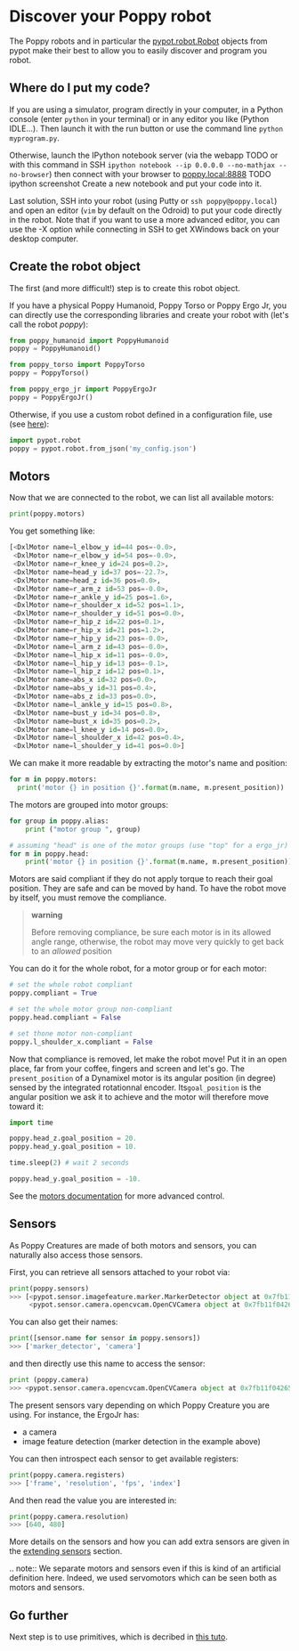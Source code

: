 # Discover your Poppy robot

The Poppy robots and in particular the [pypot.robot.Robot](../pypot/doc/pypot.robot.html#pypot.robot.robot.Robot) objects from pypot make their best to allow you to easily discover and program
you robot.

## Where do I put my code?

If you are using a simulator, program directly in your computer, in a
Python console (enter `python` in your terminal) or in any editor you
like (Python IDLE...). Then launch it with the run button or use the
command line `python myprogram.py`.

Otherwise, launch the IPython notebook server (via the webapp TODO or
with this command in SSH
`ipython notebook --ip 0.0.0.0 --no-mathjax --no-browser`) then connect
with your browser to [poppy.local:8888](http://poppy.local:8888) TODO
ipython screenshot Create a new notebook and put your code into it.

Last solution, SSH into your robot (using Putty or
`ssh poppy@poppy.local`) and open an editor (`vim` by default on the
Odroid) to put your code directly in the robot. Note that if you want to
use a more advanced editor, you can use the -X option while connecting
in SSH to get XWindows back on your desktop computer.

## Create the robot object

The first (and more difficult!) step is to create this robot object.

If you have a physical Poppy Humanoid, Poppy Torso or Poppy Ergo Jr, you
can directly use the corresponding libraries and create your robot with
(let's call the robot *poppy*):

```python
from poppy_humanoid import PoppyHumanoid
poppy = PoppyHumanoid()

from poppy_torso import PoppyTorso
poppy = PoppyTorso()

from poppy_ergo_jr import PoppyErgoJr
poppy = PoppyErgoJr()
```

Otherwise, if you use a custom robot defined in a configuration file,
use (see [here](../pypot/doc/quickstart-configfile.html)):

```python
import pypot.robot
poppy = pypot.robot.from_json('my_config.json')
```

## Motors

Now that we are connected to the robot, we can list all available
motors:

```python
print(poppy.motors)
```

You get something like:

```python
[<DxlMotor name=l_elbow_y id=44 pos=-0.0>,
 <DxlMotor name=r_elbow_y id=54 pos=-0.0>,
 <DxlMotor name=r_knee_y id=24 pos=0.2>,
 <DxlMotor name=head_y id=37 pos=-22.7>,
 <DxlMotor name=head_z id=36 pos=0.0>,
 <DxlMotor name=r_arm_z id=53 pos=-0.0>,
 <DxlMotor name=r_ankle_y id=25 pos=1.6>,
 <DxlMotor name=r_shoulder_x id=52 pos=1.1>,
 <DxlMotor name=r_shoulder_y id=51 pos=0.0>,
 <DxlMotor name=r_hip_z id=22 pos=0.1>,
 <DxlMotor name=r_hip_x id=21 pos=1.2>,
 <DxlMotor name=r_hip_y id=23 pos=-0.0>,
 <DxlMotor name=l_arm_z id=43 pos=-0.0>,
 <DxlMotor name=l_hip_x id=11 pos=-0.0>,
 <DxlMotor name=l_hip_y id=13 pos=-0.1>,
 <DxlMotor name=l_hip_z id=12 pos=0.1>,
 <DxlMotor name=abs_x id=32 pos=0.0>,
 <DxlMotor name=abs_y id=31 pos=0.4>,
 <DxlMotor name=abs_z id=33 pos=0.0>,
 <DxlMotor name=l_ankle_y id=15 pos=0.8>,
 <DxlMotor name=bust_y id=34 pos=0.8>,
 <DxlMotor name=bust_x id=35 pos=0.2>,
 <DxlMotor name=l_knee_y id=14 pos=0.0>,
 <DxlMotor name=l_shoulder_x id=42 pos=0.4>,
 <DxlMotor name=l_shoulder_y id=41 pos=0.0>]
```

We can make it more readable by extracting the motor's name and
position:

```python
for m in poppy.motors:
  print('motor {} in position {}'.format(m.name, m.present_position))
```

The motors are grouped into motor groups:

```python
for group in poppy.alias:
    print ("motor group ", group)

# assuming "head" is one of the motor groups (use "top" for a ergo_jr)
for m in poppy.head:
    print('motor {} in position {}'.format(m.name, m.present_position))
```

Motors are said compliant if they do not apply torque to reach their
goal position. They are safe and can be moved by hand. To have the robot
move by itself, you must remove the compliance.

> **warning**
>
> Before removing compliance, be sure each motor is in its allowed angle
> range, otherwise, the robot may move very quickly to get back to an
> *allowed* position

You can do it for the whole robot, for a motor group or for each motor:

```python
# set the whole robot compliant
poppy.compliant = True

# set the whole motor group non-compliant
poppy.head.compliant = False

# set thone motor non-compliant
poppy.l_shoulder_x.compliant = False
```

Now that compliance is removed, let make the robot move! Put it in an
open place, far from your coffee, fingers and screen and let's go. The
`present_position` of a Dynamixel motor is its angular position (in
degree) sensed by the integrated rotationnal encoder. Its`goal_position`
is the angular position we ask it to achieve and the motor will
therefore move toward it:

```python
import time

poppy.head_z.goal_position = 20.
poppy.head_y.goal_position = 10.

time.sleep(2) # wait 2 seconds

poppy.head_y.goal_position = -10.
```

See the [motors documentation](../pypot/doc/motor.html) for more advanced control.

## Sensors

As Poppy Creatures are made of both motors and sensors, you can naturally also access those sensors.

First, you can retrieve all sensors attached to your robot via:
```python
print(poppy.sensors)
>>> [<pypot.sensor.imagefeature.marker.MarkerDetector object at 0x7fb11f05f4d0>,
     <pypot.sensor.camera.opencvcam.OpenCVCamera object at 0x7fb11f042650>]
```
You can also get their names:
```python
print([sensor.name for sensor in poppy.sensors])
>>> ['marker_detector', 'camera']
```
and then directly use this name to access the sensor:
```python
print (poppy.camera)
>>> <pypot.sensor.camera.opencvcam.OpenCVCamera object at 0x7fb11f042650>
```

The present sensors vary depending on which Poppy Creature you are using. For instance, the ErgoJr has:

* a camera
* image feature detection (marker detection in the example above)

You can then introspect each sensor to get available registers:
```python
print(poppy.camera.registers)
>>> ['frame', 'resolution', 'fps', 'index']
```

And then read the value you are interested in:
```python
print(poppy.camera.resolution)
>>> [640, 480]
```

More details on the sensors and how you can add extra sensors are given in the [extending sensors](TODO) section.

.. note:: We separate motors and sensors even if this is kind of an artificial definition here. Indeed, we used servomotors which can be seen both as motors and sensors.

## Go further

Next step is to use primitives, which is decribed in
[this tuto](../pypot/quickstart-primitive.html).
